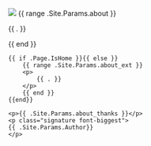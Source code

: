 <article class='{{ with .Get "className" }}{{ . }}{{ end }} about'>
    <img src="{{ .Site.BaseURL }}{{ .Site.Params.image }}" class="wrap-left" />
    {{ range .Site.Params.about }}
    <p>
        {{ . }}
    </p>
    {{ end }}

    {{ if .Page.IsHome }}{{ else }}
        {{ range .Site.Params.about_ext }}
        <p>
            {{ . }}
        </p>
        {{ end }}
    {{end}}

    <p>{{ .Site.Params.about_thanks }}</p>
    <p class="signature font-biggest">
    {{ .Site.Params.Author}}
    </p>
</article>